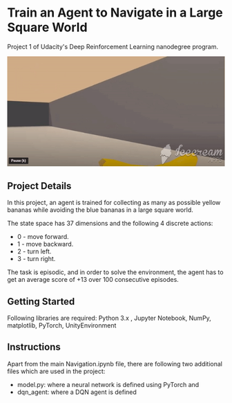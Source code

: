# Train an Agent to Navigate in a Large Square World
Project 1 of Udacity's Deep Reinforcement Learning nanodegree program.

![](navigation_gif.gif)

## Project Details
In this project, an agent is trained for collecting as many as possible yellow bananas while avoiding the blue bananas in a large square world.  

The state space has 37 dimensions and the following 4 discrete actions:

- 0 - move forward.
- 1 - move backward.
- 2 - turn left.
- 3 - turn right.  

The task is episodic, and in order to solve the environment, the agent has to get an average score of +13 over 100 consecutive episodes.

## Getting Started
Following libraries are required:
Python 3.x , Jupyter Notebook, NumPy, matplotlib, PyTorch, UnityEnvironment

## Instructions
Apart from the main Navigation.ipynb file, there are following two additional files which are used in the project:
- model.py: where a neural network is defined using PyTorch and
- dqn_agent: where a DQN agent is defined
